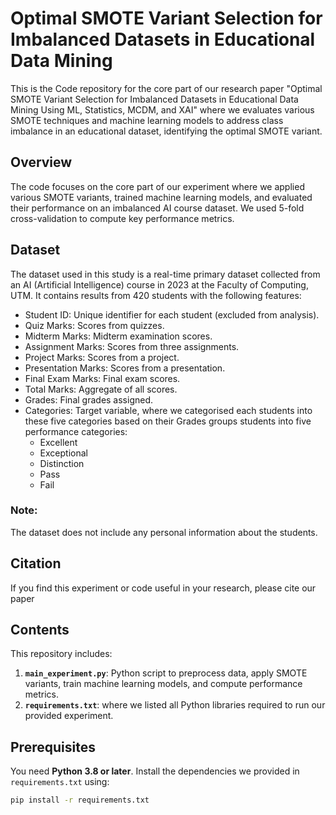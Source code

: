 # Optimal SMOTE Variant Selection for Imbalanced Datasets in Educational Data Mining
This is the Code repository for the core part of our research paper "Optimal SMOTE Variant Selection for Imbalanced Datasets in Educational Data Mining Using ML, Statistics, MCDM, and XAI" where we evaluates various SMOTE techniques and machine learning models to address class imbalance in an educational dataset, identifying the optimal SMOTE variant.
## Overview
 The code focuses on the core part of our experiment where we applied  various SMOTE variants, trained machine learning models, and evaluated their performance on an imbalanced AI course  dataset. We used 5-fold cross-validation to compute key performance metrics.

## Dataset
The dataset used in this study is a real-time primary dataset collected from an AI (Artificial Intelligence) course in 2023 at the Faculty of Computing, UTM. It contains results from 420 students with the following features:
- Student ID: Unique identifier for each student (excluded from analysis).
- Quiz Marks: Scores from quizzes.
- Midterm Marks: Midterm examination scores.
- Assignment Marks: Scores from three assignments.
- Project Marks: Scores from a project.
- Presentation Marks: Scores from a presentation.
- Final Exam Marks: Final exam scores.
- Total Marks: Aggregate of all scores.
- Grades: Final grades assigned.
- Categories: Target variable, where we categorised each students into these five categories based on their Grades groups students into five performance categories:
  - Excellent
  - Exceptional
  - Distinction
  - Pass
  - Fail

### Note:
The dataset does not include any personal information about the students.  

## Citation
If you find this experiment or code useful in your research, please cite our paper

## Contents
This repository includes:
1. **`main_experiment.py`**: Python script to preprocess data, apply SMOTE variants, train machine learning models, and compute performance metrics.
2. **`requirements.txt`**: where we listed all Python libraries required to run our provided experiment.

## Prerequisites
You need **Python 3.8 or later**. Install the dependencies we provided  in `requirements.txt` using:
```bash
pip install -r requirements.txt


